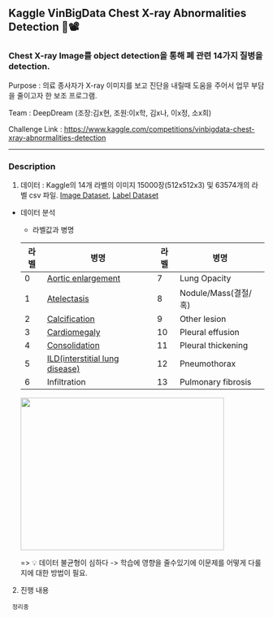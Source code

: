 ## Kaggle VinBigData Chest X-ray Abnormalities Detection 🏥📽

### Chest X-ray Image를 object detection을 통해 폐 관련 14가지 질병을 detection.  

Purpose : 의료 종사자가 X-ray 이미지를 보고 진단을 내릴때 도움을 주어서 업무 부담을 줄이고자 한 보조 프로그램.

Team : DeepDream (조장:김x현, 조원:이x학, 김x나, 이x정, 소x희)

Challenge Link : https://www.kaggle.com/competitions/vinbigdata-chest-xray-abnormalities-detection

---

### Description

1. 데이터 : Kaggle의 14개 라벨의 이미지 15000장(512x512x3)  및 63574개의 라벨 csv 파일. [Image Dataset](https://www.kaggle.com/datasets/awsaf49/vinbigdata-512-image-dataset), [Label Dataset](https://www.kaggle.com/datasets/awsaf49/vinbigdata-yolo-labels-dataset)

  - 데이터 분석
    - 라벨값과 병명
    
    |라벨|병명|라벨|병명|
    |----|----|----|----|
    |0 | [Aortic enlargement](https://www.baptisthealth.com/services/heart-care/conditions/aortic-aneurysm-enlarged-aorta)|7 | Lung Opacity|
    |1 | [Atelectasis](https://terms.naver.com/entry.naver?docId=927036&cid=51007&categoryId=51007)|8 | Nodule/Mass(결절/혹)|
    |2 | [Calcification](https://terms.naver.com/entry.naver?docId=493788&cid=60408&categoryId=55558)|9 | Other lesion|
    |3 | [Cardiomegaly](https://terms.naver.com/entry.naver?docId=927305&cid=51007&categoryId=51007)|10 | Pleural effusion|
    |4 | [Consolidation](https://blog.naver.com/daytoday_life/221561444265)|11 | Pleural thickening|
    |5 | [ILD(interstitial lung disease)](https://www.amc.seoul.kr/asan/healthinfo/disease/diseaseDetail.do?contentId=31848)|12 | Pneumothorax|
    |6 | Infiltration|13 | Pulmonary fibrosis|
    
    <img src="https://user-images.githubusercontent.com/103362361/188309386-e74a9214-643e-495b-acb5-cf72e455e5b9.jpg"  width="400" height="300"/>
    
    => 💡 데이터 불균형이 심하다 -> 학습에 영향을 줄수있기에 이문제를 어떻게 다룰지에 대한 방법이 필요.
  
<!--     |라벨|병명|사진|라벨|병명|사진|
    |----|----|----|----|----|----|
    |0 | [Aortic enlargement](https://www.baptisthealth.com/services/heart-care/conditions/aortic-aneurysm-enlarged-aorta)|<img src="https://user-images.githubusercontent.com/103362361/188856182-1965963c-7a6b-4fb2-a867-0a3ec25842a6.png"  width="200" height="200"/>|7 | Lung Opacity|<img src="https://user-images.githubusercontent.com/103362361/188861827-bfed1297-7fc1-46f2-8bd2-2d283a7eac82.png"  width="200" height="200"/>|
    |1 | [Atelectasis](https://terms.naver.com/entry.naver?docId=927036&cid=51007&categoryId=51007)|<img src="https://user-images.githubusercontent.com/103362361/188856681-f3db74aa-9db1-43be-9a6e-32b3b974b4f1.png"  width="200" height="200"/>|8 | Nodule/Mass(결절/혹)|<img src="https://user-images.githubusercontent.com/103362361/188862273-df3186e4-e80c-49e0-a8f2-ee8df3663684.png"  width="200" height="200"/>|
    |2 | [Calcification](https://terms.naver.com/entry.naver?docId=493788&cid=60408&categoryId=55558)|<img src="https://user-images.githubusercontent.com/103362361/188857391-3eaec5b8-6e2a-4cac-8cca-9d1b38212c6d.png"  width="200" height="200"/>|9 | Other lesion|<img src="https://user-images.githubusercontent.com/103362361/188862546-573d91d4-2cdc-4a69-b047-152ca706811e.png"  width="200" height="200"/>|
    |3 | [Cardiomegaly](https://terms.naver.com/entry.naver?docId=927305&cid=51007&categoryId=51007)|<img src="https://user-images.githubusercontent.com/103362361/188857765-79d8fef5-ad5d-4e1d-b923-46587cd76e49.png"  width="200" height="200"/>|10 | Pleural effusion|<img src="https://user-images.githubusercontent.com/103362361/188863451-88206ec6-a5b5-4c55-b683-4e4b5cedcb9a.png"  width="200" height="200"/>|
    |4 | [Consolidation](https://blog.naver.com/daytoday_life/221561444265)|<img src="https://user-images.githubusercontent.com/103362361/188860325-a53560df-ca0a-4065-9b2a-ed4810c071dc.png"  width="200" height="200"/>|11 | Pleural thickening|<img src="https://user-images.githubusercontent.com/103362361/188863622-733c3db1-7295-4010-8649-56f2310f2ad6.png"  width="200" height="200"/>|
    |5 | [ILD(interstitial lung disease)](https://www.amc.seoul.kr/asan/healthinfo/disease/diseaseDetail.do?contentId=31848)|<img src="https://user-images.githubusercontent.com/103362361/188860660-5e410681-6a88-4e24-8b68-91d70ed991f0.png"  width="200" height="200"/>|12 | Pneumothorax|<img src="https://user-images.githubusercontent.com/103362361/188863766-89054ee8-8ba3-4255-8c5d-e5da9f78c323.png"  width="200" height="200"/>|
    |6 | Infiltration|<img src="https://user-images.githubusercontent.com/103362361/188860923-6284177b-452c-466f-b2ac-19427f7d2507.png"  width="200" height="200"/>|13 | Pulmonary fibrosis|<img src="https://user-images.githubusercontent.com/103362361/188863911-78194e9b-8c39-4c4b-835e-d3240f70c444.png"  width="200" height="200"/>|
 -->


   

   2. 진행 내용

     정리중 
      
      
     




    
    
    
    
    
